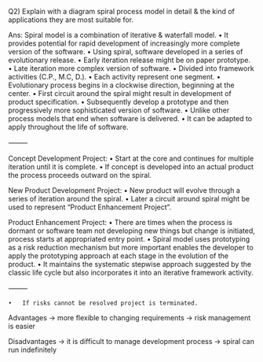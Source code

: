 Q2) Explain with a diagram spiral process model in detail & the kind of applications they are most suitable for.

Ans: Spiral model is a combination of iterative & waterfall model.
• It provides potential for rapid development of increasingly more complete version of the software.
• Using spiral, software developed in a series of evolutionary release.
• Early iteration release might be on paper prototype.
• Late iteration more complex version of software.
• Divided into framework activities (C.P., M.C, D.).
• Each activity represent one segment.
• Evolutionary process begins in a clockwise direction, beginning at the center.
• First circuit around the spiral might result in development of product specification.
• Subsequently develop a prototype and then progressively more sophisticated version of software.
• Unlike other process models that end when software is delivered.
• It can be adapted to apply throughout the life of software.

⸻

Concept Development Project:
• Start at the core and continues for multiple iteration until it is complete.
• If concept is developed into an actual product the process proceeds outward on the spiral.

New Product Development Project:
• New product will evolve through a series of iteration around the spiral.
• Later a circuit around spiral might be used to represent “Product Enhancement Project”.

Product Enhancement Project:
• There are times when the process is dormant or software team not developing new things but change is initiated, process starts at appropriated entry point.
• Spiral model uses prototyping as a risk reduction mechanism but more important enables the developer to apply the prototyping approach at each stage in the evolution of the product.
• It maintains the systematic stepwise approach suggested by the classic life cycle but also incorporates it into an iterative framework activity.

⸻

    •	If risks cannot be resolved project is terminated.

Advantages
→ more flexible to changing requirements
→ risk management is easier

Disadvantages
→ it is difficult to manage development process
→ spiral can run indefinitely
